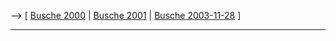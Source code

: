 \--\> \[ [ Busche 2000](MdpBusche00De "wikilink") \| [ Busche
2001](MdpBusche01De "wikilink") \| [ Busche
2003-11-28](Busche031128De "wikilink") \]

------------------------------------------------------------------------
